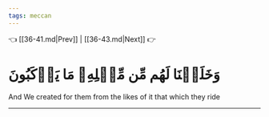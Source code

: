 ```yaml
---
tags: meccan
---
```


👈 [[36-41.md|Prev]] | [[36-43.md|Next]] 👉

# وَخَلَقۡنَا لَهُم مِّن مِّثۡلِهِۦ مَا يَرۡكَبُونَ

And We created for them from the likes of it that which they ride

---

